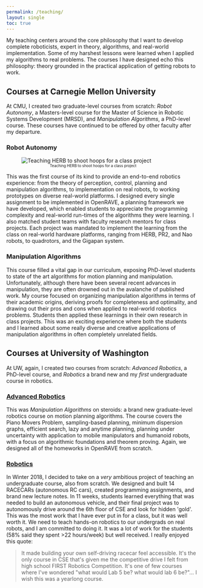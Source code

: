 ```yaml
---
permalink: /teaching/
layout: single
toc: true
---
```

My teaching centers around the core philosophy that I want to develop complete roboticists, expert in theory, algorithms, and 
real-world implementation. Some of my harshest lessons were learned when I applied my algorithms to real problems.
The courses I have designed echo this philosophy: theory grounded in the practical application of getting robots 
to work.


## Courses at Carnegie Mellon University

At CMU, I created two graduate-level courses from scratch:
_Robot Autonomy_, a Masters-level course for the Master of Science in Robotic Systems Development (MRSD), 
and _Manipulation Algorithms_, a PhD-level course. These courses have continued to be offered by other faculty after my departure.

### Robot Autonomy 
<figure style="width: 75%; max-width: 400px;" class="align-center">
    <img src="{{ site.url }}{{ site.baseurl }}/assets/images/MRSD-herb-hoops.jpg"
    alt="Teaching HERB to shoot hoops for a class project"/>
  <figcaption style="text-align: center; font-size:0.7em;">Teaching HERB to shoot hoops for a class project</figcaption>
</figure>
This was the first course of its kind to provide an end-to-end robotics experience:
from the theory of perception, control, planning and manipulation algorithms, to implementation on 
real robots, to working prototypes on diverse real-world platforms.
I designed every single assignment to be implemented in OpenRAVE, a planning framework we have developed, which
enabled students to appreciate the programming complexity and real-world run-times of the algorithms they were learning.
I also matched student teams with faculty research mentors for class projects. Each project was mandated
to implement the learning from the class on real-world hardware platforms, ranging from HERB, PR2, and Nao robots, to
quadrotors, and the Gigapan system. 

### Manipulation Algorithms 
This course filled a vital gap in our curriculum, exposing PhD-level students to state of the art 
algorithms for motion planning and manipulation. Unfortunately, although there have been several recent advances in manipulation, they are often
drowned out in the avalanche of published work. My course focused on organizing manipulation algorithms in terms 
of their academic origins, deriving proofs for completeness and optimality, and drawing out their pros and cons
when applied to real-world robotics problems. Students then applied these learnings in their own
research in class projects. This was an exciting experience where both the students and I learned about some really
diverse and creative applications of manipulation algorithms in often completely unrelated fields. 

## Courses at University of Washington

At UW, again, I created two courses from scratch:
_Advanced Robotics_, a PhD-level course, and  _Robotics_ a brand new and my _first_ undergraduate course in robotics.

### [Advanced Robotics](https://personalrobotics.cs.washington.edu/courses/manipalg/au17/)
This was _Manipulation Algorithms_ on steroids: a brand new graduate-level robotics course on motion planning algorithms. The course covers the Piano Movers Problem, sampling-based planning, minimum dispersion graphs, efficient search, lazy and anytime planning, planning under uncertainty with application to mobile manipulators and humanoid robots, with a focus on algorithmic foundations and theorem proving. Again, we designed all of the homeworks in OpenRAVE from scratch.

### [Robotics](https://courses.cs.washington.edu/courses/cse490r/18wi/)
In Winter 2018, I decided to take on a _very_ ambitious project of teaching an undergraduate course, also from scratch. We designed and built 14 RACECARs
 (autonomous RC cars), created programming assignments, and brand new lecture notes. In 11 weeks, students learned everything that was needed to build an autonomous vehicle, and their final project was to autonomously drive around the 6th floor of CSE and look for hidden 'gold'. This was the most work that I have ever put in for a class, but it was well worth it. We need to teach hands-on robotics to our undergrads on real robots, and I am committed to doing it. It was a lot of work for the students (58% said they spent >22 hours/week) but well received. I really enjoyed this quote: 

> It made building your own self-driving racecar feel accessible. It's the only course in CSE that's given me the competitive drive I felt from high school FIRST Robotics Competition. It's one of few courses where I've wondered "what would Lab 5 be? what would lab 6 be?"... I wish this was a yearlong course.

